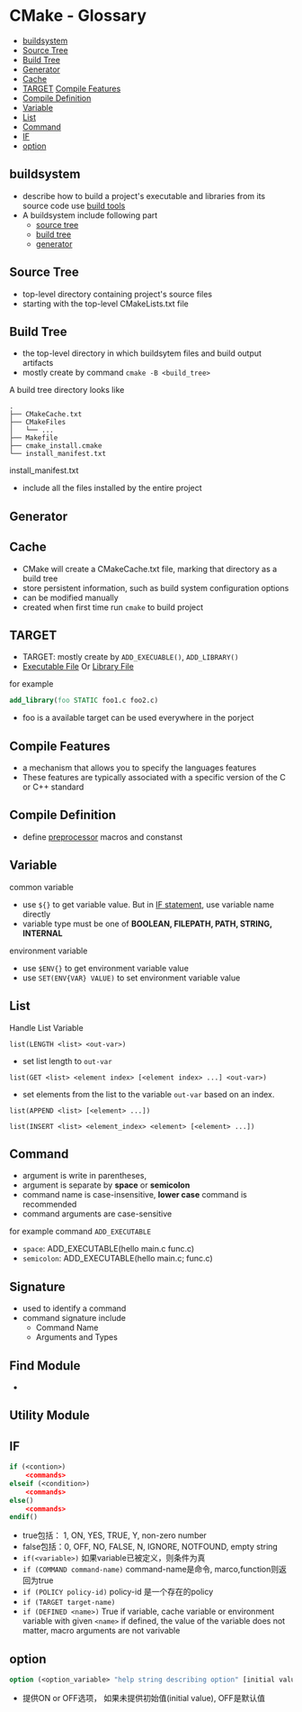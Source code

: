 # CMake - Glossary

* [buildsystem](#buildsystem)
* [Source Tree](#source-tree)
* [Build Tree](#build-tree)
* [Generator](#generator)
* [Cache](#cache)
* [TARGET](#target) [Compile Features](#compile-features)
* [Compile Definition](#compile-definition)
* [Variable](#variable)
* [List](#list)
* [Command](#command)
* [IF](#if)
* [option](#option)

## buildsystem

- describe how to build a project's executable and libraries from its source code use [build tools](c++-compile.md#build-tools)
- A buildsystem include following part
  - [source tree](#source-tree)
  - [build tree](#build-tree)
  - [generator](#generator)

## Source Tree

- top-level directory containing project's source files
- starting with the top-level CMakeLists.txt file

## Build Tree

- the top-level directory in which buildsytem files and build output artifacts
- mostly create by command `cmake -B <build_tree>`

A build tree directory looks like

```
.
├── CMakeCache.txt
├── CMakeFiles
│   └── ...
├── Makefile
├── cmake_install.cmake
└── install_manifest.txt
```

install_manifest.txt

- include all the files installed by the entire project

## Generator


## Cache

- CMake will create a CMakeCache.txt file, marking that directory as a build tree
- store persistent information, such as build system configuration options
- can be modified manually
- created when first time run `cmake` to build project

## TARGET

- TARGET: mostly create by `ADD_EXECUABLE()`, `ADD_LIBRARY()`
- [Executable File](executable-file.md) Or [Library File](c-library-file.md)

for example

```cmake
add_library(foo STATIC foo1.c foo2.c)
```

- foo is a available target can be used everywhere in the porject

## Compile Features

- a mechanism that allows you to specify the languages features
- These features are typically associated with a specific version of the C or C++ standard

## Compile Definition

- define [preprocessor](c++-preprocess.md) macros and constanst 

## Variable

common variable

- use `${}` to get variable value. But in [IF statement](#IF), use variable name directly
- variable type must be one of **BOOLEAN, FILEPATH, PATH, STRING, INTERNAL**

environment variable

- use `$ENV{}` to get environment variable value
- use `SET(ENV{VAR} VALUE)` to set environment variable value

## List

Handle List Variable

`list(LENGTH <list> <out-var>)`

- set list length to `out-var`

`list(GET <list> <element index> [<element index> ...] <out-var>)`

- set elements from the list to the variable `out-var` based on an index.

`list(APPEND <list> [<element> ...])`

`list(INSERT <list> <element_index> <element> [<element> ...])`

## Command

- argument is write in parentheses, 
- argument is separate by **space** or **semicolon**
- command name is case-insensitive, **lower case** command is recommended
- command arguments are case-sensitive

for example command `ADD_EXECUTABLE`

- `space`: ADD_EXECUTABLE(hello main.c  func.c)
- `semicolon`: ADD_EXECUTABLE(hello main.c; func.c)

## Signature

- used to identify a command
- command signature include
  - Command Name
  - Arguments and Types

## Find Module

- 

## Utility Module

## IF

```cmake
if (<contion>)
    <commands>
elseif (<condition>)    
    <commands>
else()
    <commands>
endif()    
```

- true包括： 1, ON, YES, TRUE, Y, non-zero number 
- false包括：0, OFF, NO, FALSE, N, IGNORE, NOTFOUND, empty string
- `if(<variable>)` 如果variable已被定义，则条件为真
- `if (COMMAND command-name)` command-name是命令, marco,function则返回为true
- `if (POLICY policy-id)` policy-id 是一个存在的policy
- `if (TARGET target-name)`
- `if (DEFINED <name>)` True if variable, cache variable or environment variable with given `<name>` if defined, the value of the variable does not matter, macro arguments are not varivable
  
## option

```cmake
option (<option_variable> "help string describing option" [initial value])
```

- 提供ON or OFF选项， 如果未提供初始值(initial value), OFF是默认值
